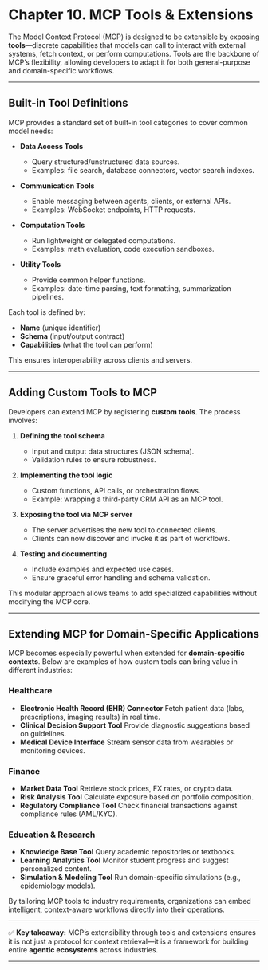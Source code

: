 # **Chapter 10. MCP Tools & Extensions**

The Model Context Protocol (MCP) is designed to be extensible by exposing **tools**—discrete capabilities that models can call to interact with external systems, fetch context, or perform computations. Tools are the backbone of MCP’s flexibility, allowing developers to adapt it for both general-purpose and domain-specific workflows.

---

## Built-in Tool Definitions

MCP provides a standard set of built-in tool categories to cover common model needs:

* **Data Access Tools**

  * Query structured/unstructured data sources.
  * Examples: file search, database connectors, vector search indexes.

* **Communication Tools**

  * Enable messaging between agents, clients, or external APIs.
  * Examples: WebSocket endpoints, HTTP requests.

* **Computation Tools**

  * Run lightweight or delegated computations.
  * Examples: math evaluation, code execution sandboxes.

* **Utility Tools**

  * Provide common helper functions.
  * Examples: date-time parsing, text formatting, summarization pipelines.

Each tool is defined by:

* **Name** (unique identifier)
* **Schema** (input/output contract)
* **Capabilities** (what the tool can perform)

This ensures interoperability across clients and servers.

---

## Adding Custom Tools to MCP

Developers can extend MCP by registering **custom tools**. The process involves:

1. **Defining the tool schema**

   * Input and output data structures (JSON schema).
   * Validation rules to ensure robustness.

2. **Implementing the tool logic**

   * Custom functions, API calls, or orchestration flows.
   * Example: wrapping a third-party CRM API as an MCP tool.

3. **Exposing the tool via MCP server**

   * The server advertises the new tool to connected clients.
   * Clients can now discover and invoke it as part of workflows.

4. **Testing and documenting**

   * Include examples and expected use cases.
   * Ensure graceful error handling and schema validation.

This modular approach allows teams to add specialized capabilities without modifying the MCP core.

---

## Extending MCP for Domain-Specific Applications

MCP becomes especially powerful when extended for **domain-specific contexts**. Below are examples of how custom tools can bring value in different industries:

### Healthcare

* **Electronic Health Record (EHR) Connector**
  Fetch patient data (labs, prescriptions, imaging results) in real time.
* **Clinical Decision Support Tool**
  Provide diagnostic suggestions based on guidelines.
* **Medical Device Interface**
  Stream sensor data from wearables or monitoring devices.

### Finance

* **Market Data Tool**
  Retrieve stock prices, FX rates, or crypto data.
* **Risk Analysis Tool**
  Calculate exposure based on portfolio composition.
* **Regulatory Compliance Tool**
  Check financial transactions against compliance rules (AML/KYC).

### Education & Research

* **Knowledge Base Tool**
  Query academic repositories or textbooks.
* **Learning Analytics Tool**
  Monitor student progress and suggest personalized content.
* **Simulation & Modeling Tool**
  Run domain-specific simulations (e.g., epidemiology models).

By tailoring MCP tools to industry requirements, organizations can embed intelligent, context-aware workflows directly into their operations.

---

✅ **Key takeaway:** MCP’s extensibility through tools and extensions ensures it is not just a protocol for context retrieval—it is a framework for building entire **agentic ecosystems** across industries.

---
